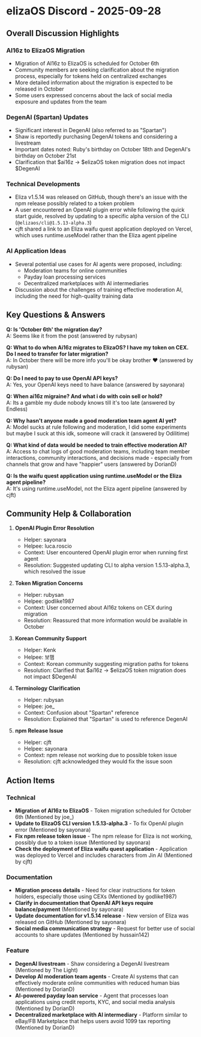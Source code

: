 # elizaOS Discord - 2025-09-28

## Overall Discussion Highlights

### AI16z to ElizaOS Migration
- Migration of AI16z to ElizaOS is scheduled for October 6th
- Community members are seeking clarification about the migration process, especially for tokens held on centralized exchanges
- More detailed information about the migration is expected to be released in October
- Some users expressed concerns about the lack of social media exposure and updates from the team

### DegenAI (Spartan) Updates
- Significant interest in DegenAI (also referred to as "Spartan")
- Shaw is reportedly purchasing DegenAI tokens and considering a livestream
- Important dates noted: Ruby's birthday on October 18th and DegenAI's birthday on October 21st
- Clarification that $ai16z -> $elizaOS token migration does not impact $DegenAI

### Technical Developments
- Eliza v1.5.14 was released on GitHub, though there's an issue with the npm release possibly related to a token problem
- A user encountered an OpenAI plugin error while following the quick start guide, resolved by updating to a specific alpha version of the CLI (`@elizaos/cli@1.5.13-alpha.3`)
- cjft shared a link to an Eliza waifu quest application deployed on Vercel, which uses runtime.useModel rather than the Eliza agent pipeline

### AI Application Ideas
- Several potential use cases for AI agents were proposed, including:
  - Moderation teams for online communities
  - Payday loan processing services
  - Decentralized marketplaces with AI intermediaries
- Discussion about the challenges of training effective moderation AI, including the need for high-quality training data

## Key Questions & Answers

**Q: Is 'October 6th' the migration day?**  
A: Seems like it from the post (answered by rubysan)

**Q: What to do when Ai16z migrates to ElizaOS? I have my token on CEX. Do I need to transfer for later migration?**  
A: In October there will be more info you'll be okay brother ❤️ (answered by rubysan)

**Q: Do I need to pay to use OpenAI API keys?**  
A: Yes, your OpenAI keys need to have balance (answered by sayonara)

**Q: When ai16z migraine? And what i do with coin sell or hold?**  
A: Its a gamble my dude nobody knows till it's too late (answered by Endless)

**Q: Why hasn't anyone made a good moderation team agent AI yet?**  
A: Model sucks at rule following and moderation, I did some experiments but maybe I suck at this idk, someone will crack it (answered by Odilitime)

**Q: What kind of data would be needed to train effective moderation AI?**  
A: Access to chat logs of good moderation teams, including team member interactions, community interactions, and decisions made - especially from channels that grow and have "happier" users (answered by DorianD)

**Q: Is the waifu quest application using runtime.useModel or the Eliza agent pipeline?**  
A: It's using runtime.useModel, not the Eliza agent pipeline (answered by cjft)

## Community Help & Collaboration

1. **OpenAI Plugin Error Resolution**
   - Helper: sayonara
   - Helpee: luca.roscio
   - Context: User encountered OpenAI plugin error when running first agent
   - Resolution: Suggested updating CLI to alpha version 1.5.13-alpha.3, which resolved the issue

2. **Token Migration Concerns**
   - Helper: rubysan
   - Helpee: godlike1987
   - Context: User concerned about AI16z tokens on CEX during migration
   - Resolution: Reassured that more information would be available in October

3. **Korean Community Support**
   - Helper: Kenk
   - Helpee: 보햄
   - Context: Korean community suggesting migration paths for tokens
   - Resolution: Clarified that $ai16z -> $elizaOS token migration does not impact $DegenAI

4. **Terminology Clarification**
   - Helper: rubysan
   - Helpee: joe_
   - Context: Confusion about "Spartan" reference
   - Resolution: Explained that "Spartan" is used to reference DegenAI

5. **npm Release Issue**
   - Helper: cjft
   - Helpee: sayonara
   - Context: npm release not working due to possible token issue
   - Resolution: cjft acknowledged they would fix the issue soon

## Action Items

### Technical
- **Migration of AI16z to ElizaOS** - Token migration scheduled for October 6th (Mentioned by joe_)
- **Update to ElizaOS CLI version 1.5.13-alpha.3** - To fix OpenAI plugin error (Mentioned by sayonara)
- **Fix npm release token issue** - The npm release for Eliza is not working, possibly due to a token issue (Mentioned by sayonara)
- **Check the deployment of Eliza waifu quest application** - Application was deployed to Vercel and includes characters from Jin AI (Mentioned by cjft)

### Documentation
- **Migration process details** - Need for clear instructions for token holders, especially those using CEXs (Mentioned by godlike1987)
- **Clarify in documentation that OpenAI API keys require balance/payment** (Mentioned by sayonara)
- **Update documentation for v1.5.14 release** - New version of Eliza was released on GitHub (Mentioned by sayonara)
- **Social media communication strategy** - Request for better use of social accounts to share updates (Mentioned by hussain142)

### Feature
- **DegenAI livestream** - Shaw considering a DegenAI livestream (Mentioned by The Light)
- **Develop AI moderation team agents** - Create AI systems that can effectively moderate online communities with reduced human bias (Mentioned by DorianD)
- **AI-powered payday loan service** - Agent that processes loan applications using credit reports, KYC, and social media analysis (Mentioned by DorianD)
- **Decentralized marketplace with AI intermediary** - Platform similar to eBay/FB Marketplace that helps users avoid 1099 tax reporting (Mentioned by DorianD)
